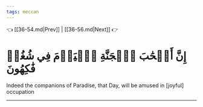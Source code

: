 ```yaml
---
tags: meccan
---
```


👈 [[36-54.md|Prev]] | [[36-56.md|Next]] 👉

# إِنَّ أَصۡحَٰبَ ٱلۡجَنَّةِ ٱلۡيَوۡمَ فِي شُغُلٖ فَٰكِهُونَ

Indeed the companions of Paradise, that Day, will be amused in [joyful] occupation

---

